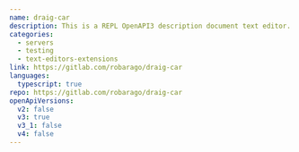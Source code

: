 ```yaml
---
name: draig-car
description: This is a REPL OpenAPI3 description document text editor. It provides both a CLI and and a REPL you can use to test your APIs, but you can also test database queries, start and stop database (containers), generate fake data automatically, start your test microservice and much more. You don't have to exit from your REPL! Or you can use the CLI to do the same if you want, giving you the option to automatize your contract-first based dev cycles.
categories:
  - servers
  - testing
  - text-editors-extensions
link: https://gitlab.com/robarago/draig-car
languages:
  typescript: true
repo: https://gitlab.com/robarago/draig-car
openApiVersions:
  v2: false
  v3: true
  v3_1: false
  v4: false
---
```

